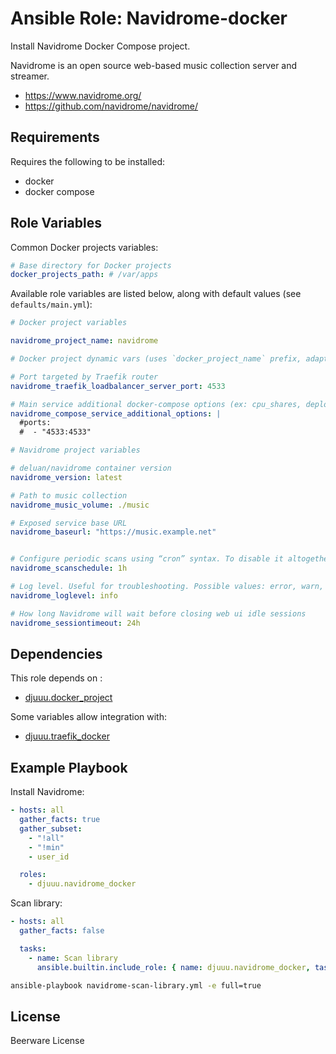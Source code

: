 Ansible Role: Navidrome-docker
==============================

Install Navidrome Docker Compose project.

Navidrome is an open source web-based music collection server and streamer.

- https://www.navidrome.org/
- https://github.com/navidrome/navidrome/

Requirements
------------

Requires the following to be installed:
- docker
- docker compose

Role Variables
--------------

Common Docker projects variables:

```yaml
# Base directory for Docker projects
docker_projects_path: # /var/apps
```

Available role variables are listed below, along with default values (see `defaults/main.yml`):

```yaml
# Docker project variables

navidrome_project_name: navidrome

# Docker project dynamic vars (uses `docker_project_name` prefix, adapt if overriden)

# Port targeted by Traefik router
navidrome_traefik_loadbalancer_server_port: 4533

# Main service additional docker-compose options (ex: cpu_shares, deploy, ...)
navidrome_compose_service_additional_options: |
  #ports:
  #  - "4533:4533"
```

```yaml
# Navidrome project variables

# deluan/navidrome container version
navidrome_version: latest

# Path to music collection
navidrome_music_volume: ./music

# Exposed service base URL
navidrome_baseurl: "https://music.example.net"


# Configure periodic scans using “cron” syntax. To disable it altogether, set it to "0"
navidrome_scanschedule: 1h

# Log level. Useful for troubleshooting. Possible values: error, warn, info, debug, trace
navidrome_loglevel: info

# How long Navidrome will wait before closing web ui idle sessions
navidrome_sessiontimeout: 24h
```

Dependencies
------------

This role depends on :
- [djuuu.docker_project](https://github.com/Djuuu/ansible-role-docker-project)

Some variables allow integration with:
- [djuuu.traefik_docker](https://github.com/Djuuu/ansible-role-traefik-docker)

Example Playbook
----------------

Install Navidrome:

```yaml
- hosts: all
  gather_facts: true
  gather_subset:
    - "!all"
    - "!min"
    - user_id

  roles:
    - djuuu.navidrome_docker
```

Scan library:

```yaml
- hosts: all
  gather_facts: false

  tasks:
    - name: Scan library
      ansible.builtin.include_role: { name: djuuu.navidrome_docker, tasks_from: scan }
```

```bash
ansible-playbook navidrome-scan-library.yml -e full=true
```

License
-------

Beerware License
